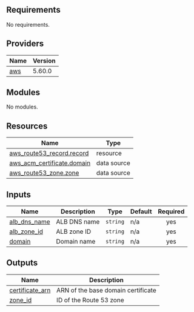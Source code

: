 ## Requirements

No requirements.

## Providers

| Name | Version |
|------|---------|
| <a name="provider_aws"></a> [aws](#provider\_aws) | 5.60.0 |

## Modules

No modules.

## Resources

| Name | Type |
|------|------|
| [aws_route53_record.record](https://registry.terraform.io/providers/hashicorp/aws/latest/docs/resources/route53_record) | resource |
| [aws_acm_certificate.domain](https://registry.terraform.io/providers/hashicorp/aws/latest/docs/data-sources/acm_certificate) | data source |
| [aws_route53_zone.zone](https://registry.terraform.io/providers/hashicorp/aws/latest/docs/data-sources/route53_zone) | data source |

## Inputs

| Name | Description | Type | Default | Required |
|------|-------------|------|---------|:--------:|
| <a name="input_alb_dns_name"></a> [alb\_dns\_name](#input\_alb\_dns\_name) | ALB DNS name | `string` | n/a | yes |
| <a name="input_alb_zone_id"></a> [alb\_zone\_id](#input\_alb\_zone\_id) | ALB zone ID | `string` | n/a | yes |
| <a name="input_domain"></a> [domain](#input\_domain) | Domain name | `string` | n/a | yes |

## Outputs

| Name | Description |
|------|-------------|
| <a name="output_certificate_arn"></a> [certificate\_arn](#output\_certificate\_arn) | ARN of the base domain certificate |
| <a name="output_zone_id"></a> [zone\_id](#output\_zone\_id) | ID of the Route 53 zone |
